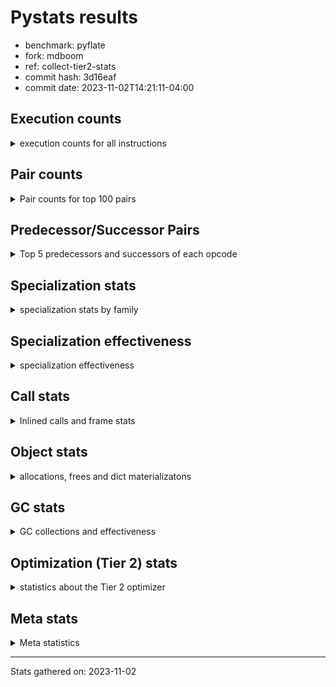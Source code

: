 
# Pystats results

- benchmark: pyflate
- fork: mdboom
- ref: collect-tier2-stats
- commit hash: 3d16eaf
- commit date: 2023-11-02T14:21:11-04:00

## Execution counts

<details>
<summary> execution counts for all instructions </summary>

|Name | Count | Self | Cumulative | Miss ratio | 
|---|---:|---:|---:|---:|
| LOAD_FAST | 1,034,204,220 | 22.9% | 22.9% |  |
| LOAD_CONST | 342,781,700 | 7.6% | 30.4% |  |
| POP_JUMP_IF_FALSE | 259,249,060 | 5.7% | 36.2% |  |
| LOAD_ATTR_INSTANCE_VALUE | 248,973,860 | 5.5% | 41.7% |  |
| BINARY_OP | 193,957,680 | 4.3% | 45.9% |  |
| COMPARE_OP_INT | 187,981,820 | 4.2% | 50.1% |  |
| SWAP | 149,764,080 | 3.3% | 53.4% |  |
| TO_BOOL_BOOL | 141,400,240 | 3.1% | 56.5% |  |
| STORE_FAST | 139,771,460 | 3.1% | 59.6% |  |
| BINARY_OP_ADD_INT | 139,671,100 | 3.1% | 62.7% |  |
| LOAD_FAST_LOAD_FAST | 138,382,220 | 3.1% | 65.8% |  |
| COPY | 137,902,400 | 3.0% | 68.8% |  |
| ENTER_EXECUTOR | 122,890,460 | 2.7% | 71.5% |  |
| BINARY_OP_SUBTRACT_INT | 112,694,320 | 2.5% | 74.0% |  |
| RETURN_VALUE | 109,745,680 | 2.4% | 76.5% |  |
| RESUME_CHECK | 88,733,180 | 2.0% | 78.4% | 0.0% |
| CALL_PY_EXACT_ARGS | 88,590,940 | 2.0% | 80.4% |  |
| LOAD_ATTR_METHOD_WITH_VALUES | 81,159,460 | 1.8% | 82.2% |  |
| BINARY_SUBSCR | 77,375,760 | 1.7% | 83.9% |  |
| POP_JUMP_IF_TRUE | 76,187,840 | 1.7% | 85.6% |  |
| POP_TOP | 65,376,660 | 1.4% | 87.0% |  |
| BINARY_SUBSCR_LIST_INT | 64,462,060 | 1.4% | 88.4% |  |
| CALL_LIST_APPEND | 61,344,700 | 1.4% | 89.8% |  |
| STORE_SUBSCR_LIST_INT | 53,789,400 | 1.2% | 91.0% |  |
| BINARY_SLICE | 47,117,840 | 1.0% | 92.0% |  |
| STORE_ATTR_INSTANCE_VALUE | 47,060,560 | 1.0% | 93.1% |  |
| LOAD_GLOBAL_BUILTIN | 35,986,380 | 0.8% | 93.8% |  |
| LOAD_ATTR_METHOD_NO_DICT | 34,361,560 | 0.8% | 94.6% |  |
| CALL_LEN | 29,804,540 | 0.7% | 95.3% |  |
| JUMP_FORWARD | 29,462,240 | 0.7% | 95.9% |  |
| STORE_FAST_STORE_FAST | 26,987,600 | 0.6% | 96.5% |  |
| FOR_ITER | 26,922,820 | 0.6% | 97.1% |  |
| JUMP_BACKWARD | 26,922,500 | 0.6% | 97.7% |  |
| UNPACK_SEQUENCE_TWO_TUPLE | 26,917,320 | 0.6% | 98.3% |  |
| RETURN_CONST | 18,304,080 | 0.4% | 98.7% |  |
| UNARY_INVERT | 12,536,640 | 0.3% | 99.0% |  |
| LOAD_GLOBAL_MODULE | 7,445,520 | 0.2% | 99.1% |  |
| STORE_SLICE | 7,424,240 | 0.2% | 99.3% |  |
| NOP | 7,199,120 | 0.2% | 99.5% |  |
| CALL_BUILTIN_O | 6,088,520 | 0.1% | 99.6% |  |
| LOAD_ATTR | 5,411,380 | 0.1% | 99.7% |  |
| TO_BOOL | 5,406,980 | 0.1% | 99.8% |  |
| CALL_METHOD_DESCRIPTOR_FAST | 5,405,000 | 0.1% | 100.0% |  |
| TO_BOOL_INT | 648,540 | 0.0% | 100.0% |  |
| GET_ITER | 311,840 | 0.0% | 100.0% |  |
| FOR_ITER_LIST | 241,260 | 0.0% | 100.0% |  |
| BUILD_LIST | 92,640 | 0.0% | 100.0% |  |
| CALL_BUILTIN_CLASS | 92,420 | 0.0% | 100.0% |  |
| FOR_ITER_RANGE | 74,400 | 0.0% | 100.0% |  |
| EXIT_INIT_CHECK | 71,120 | 0.0% | 100.0% |  |
| CALL_ALLOC_AND_ENTER_INIT | 71,120 | 0.0% | 100.0% |  |
| BUILD_TUPLE | 71,040 | 0.0% | 100.0% |  |
| INTERPRETER_EXIT | 70,640 | 0.0% | 100.0% |  |
| BINARY_OP_MULTIPLY_INT | 44,940 | 0.0% | 100.0% |  |
| CALL | 25,660 | 0.0% | 100.0% |  |
| CALL_BUILTIN_FAST | 11,960 | 0.0% | 100.0% |  |
| LIST_APPEND | 11,600 | 0.0% | 100.0% |  |
| LOAD_GLOBAL | 2,400 | 0.0% | 100.0% |  |
| COMPARE_OP | 1,860 | 0.0% | 100.0% |  |
| STORE_ATTR | 1,000 | 0.0% | 100.0% |  |
| RESUME | 540 | 0.0% | 100.0% | 18.5% |
| PUSH_NULL | 480 | 0.0% | 100.0% |  |
| CALL_KW | 480 | 0.0% | 100.0% |  |
| LOAD_DEREF | 240 | 0.0% | 100.0% |  |
| UNPACK_SEQUENCE | 240 | 0.0% | 100.0% |  |
| CALL_BUILTIN_FAST_WITH_KEYWORDS | 240 | 0.0% | 100.0% |  |
| LOAD_ATTR_MODULE | 240 | 0.0% | 100.0% |  |
| CALL_FUNCTION_EX | 160 | 0.0% | 100.0% |  |
| LOAD_FAST_AND_CLEAR | 160 | 0.0% | 100.0% |  |
| CALL_ISINSTANCE | 140 | 0.0% | 100.0% |  |
| CALL_METHOD_DESCRIPTOR_NOARGS | 120 | 0.0% | 100.0% |  |
| CALL_METHOD_DESCRIPTOR_O | 120 | 0.0% | 100.0% |  |
| STORE_SUBSCR | 80 | 0.0% | 100.0% |  |
| CALL_INTRINSIC_1 | 80 | 0.0% | 100.0% |  |
| COPY_FREE_VARS | 80 | 0.0% | 100.0% |  |
| LIST_EXTEND | 80 | 0.0% | 100.0% |  |
| LOAD_FAST_CHECK | 80 | 0.0% | 100.0% |  |
| BINARY_OP_SUBTRACT_FLOAT | 60 | 0.0% | 100.0% |  |
| COMPARE_OP_STR | 60 | 0.0% | 100.0% |  |


</details>

## Pair counts

<details>
<summary> Pair counts for top 100 pairs </summary>

|Pair | Count | Self | Cumulative | 
|---|---:|---:|---:|
| LOAD_FAST LOAD_ATTR_INSTANCE_VALUE | 186,358,620 | 4.1% | 4.1% |
| POP_JUMP_IF_FALSE LOAD_FAST | 183,596,900 | 4.1% | 8.2% |
| LOAD_ATTR_INSTANCE_VALUE LOAD_FAST | 145,256,920 | 3.2% | 11.4% |
| LOAD_FAST TO_BOOL_BOOL | 141,400,040 | 3.1% | 14.5% |
| TO_BOOL_BOOL POP_JUMP_IF_FALSE | 141,379,780 | 3.1% | 17.6% |
| LOAD_CONST BINARY_OP_ADD_INT | 124,186,240 | 2.7% | 20.4% |
| COMPARE_OP_INT POP_JUMP_IF_FALSE | 117,219,520 | 2.6% | 23.0% |
| LOAD_FAST LOAD_CONST | 117,095,860 | 2.6% | 25.6% |
| STORE_FAST LOAD_FAST | 110,831,080 | 2.4% | 28.0% |
| CALL_PY_EXACT_ARGS RESUME_CHECK | 88,590,940 | 2.0% | 30.0% |
| LOAD_FAST COMPARE_OP_INT | 81,497,520 | 1.8% | 31.8% |
| LOAD_FAST LOAD_ATTR_METHOD_WITH_VALUES | 81,123,020 | 1.8% | 33.6% |
| LOAD_CONST BINARY_OP_SUBTRACT_INT | 74,085,020 | 1.6% | 35.2% |
| LOAD_CONST LOAD_FAST | 71,835,940 | 1.6% | 36.8% |
| COMPARE_OP_INT POP_JUMP_IF_TRUE | 70,762,300 | 1.6% | 38.3% |
| LOAD_ATTR_METHOD_WITH_VALUES LOAD_FAST | 70,141,000 | 1.6% | 39.9% |
| LOAD_FAST BINARY_OP | 61,199,480 | 1.4% | 41.2% |
| POP_JUMP_IF_TRUE ENTER_EXECUTOR | 58,897,760 | 1.3% | 42.6% |
| LOAD_FAST CALL_PY_EXACT_ARGS | 57,803,440 | 1.3% | 43.8% |
| ENTER_EXECUTOR LOAD_FAST | 53,781,780 | 1.2% | 45.0% |
| RESUME_CHECK LOAD_CONST | 52,646,560 | 1.2% | 46.2% |
| BINARY_OP LOAD_CONST | 52,401,420 | 1.2% | 47.3% |
| BINARY_OP_SUBTRACT_INT RETURN_VALUE | 52,401,340 | 1.2% | 48.5% |
| ENTER_EXECUTOR BINARY_SUBSCR | 51,055,200 | 1.1% | 49.6% |
| LOAD_FAST LOAD_FAST | 48,544,240 | 1.1% | 50.7% |
| BINARY_OP LOAD_FAST | 48,141,940 | 1.1% | 51.8% |
| LOAD_FAST COPY | 46,693,120 | 1.0% | 52.8% |
| COPY LOAD_ATTR_INSTANCE_VALUE | 46,692,880 | 1.0% | 53.8% |
| SWAP STORE_ATTR_INSTANCE_VALUE | 46,692,880 | 1.0% | 54.9% |
| RETURN_VALUE STORE_FAST | 44,598,180 | 1.0% | 55.8% |
| BINARY_OP_ADD_INT SWAP | 43,109,520 | 1.0% | 56.8% |
| STORE_ATTR_INSTANCE_VALUE LOAD_FAST | 41,289,620 | 0.9% | 57.7% |
| RETURN_VALUE BINARY_OP | 39,864,720 | 0.9% | 58.6% |
| LOAD_FAST BINARY_OP_SUBTRACT_INT | 38,564,040 | 0.9% | 59.4% |
| SWAP COPY | 37,419,680 | 0.8% | 60.3% |
| COPY COMPARE_OP_INT | 37,419,440 | 0.8% | 61.1% |
| LOAD_GLOBAL_BUILTIN LOAD_FAST | 35,965,020 | 0.8% | 61.9% |
| LOAD_FAST LOAD_ATTR_METHOD_NO_DICT | 34,361,160 | 0.8% | 62.6% |
| LOAD_ATTR_METHOD_NO_DICT LOAD_FAST | 34,359,500 | 0.8% | 63.4% |
| BINARY_OP_ADD_INT BINARY_SLICE | 32,268,800 | 0.7% | 64.1% |
| LOAD_FAST_LOAD_FAST LOAD_CONST | 31,585,520 | 0.7% | 64.8% |
| POP_TOP LOAD_FAST | 30,094,120 | 0.7% | 65.5% |
| LOAD_FAST CALL_LEN | 29,804,360 | 0.7% | 66.1% |
| JUMP_FORWARD LOAD_FAST | 29,461,920 | 0.7% | 66.8% |
| BINARY_OP_ADD_INT STORE_FAST | 29,202,420 | 0.6% | 67.4% |
| LOAD_ATTR_INSTANCE_VALUE STORE_FAST | 27,334,200 | 0.6% | 68.0% |
| BINARY_OP RETURN_VALUE | 27,328,180 | 0.6% | 68.6% |
| CALL_LIST_APPEND ENTER_EXECUTOR | 27,221,820 | 0.6% | 69.3% |
| UNPACK_SEQUENCE_TWO_TUPLE STORE_FAST_STORE_FAST | 26,916,860 | 0.6% | 69.8% |
| JUMP_BACKWARD FOR_ITER | 26,915,460 | 0.6% | 70.4% |
| FOR_ITER UNPACK_SEQUENCE_TWO_TUPLE | 26,915,120 | 0.6% | 71.0% |
| LOAD_FAST_LOAD_FAST BINARY_SUBSCR_LIST_INT | 26,895,040 | 0.6% | 71.6% |
| COPY COPY | 26,894,720 | 0.6% | 72.2% |
| LOAD_FAST_LOAD_FAST COPY | 26,894,720 | 0.6% | 72.8% |
| LOAD_FAST_LOAD_FAST LOAD_FAST_LOAD_FAST | 26,894,720 | 0.6% | 73.4% |
| STORE_FAST_STORE_FAST LOAD_FAST_LOAD_FAST | 26,894,720 | 0.6% | 74.0% |
| SWAP SWAP | 26,894,720 | 0.6% | 74.6% |
| BINARY_SUBSCR_LIST_INT LOAD_CONST | 26,894,700 | 0.6% | 75.2% |
| STORE_SUBSCR_LIST_INT JUMP_BACKWARD | 26,894,700 | 0.6% | 75.8% |
| STORE_SUBSCR_LIST_INT LOAD_FAST_LOAD_FAST | 26,894,700 | 0.6% | 76.4% |
| BINARY_SUBSCR CALL_LIST_APPEND | 26,894,680 | 0.6% | 77.0% |
| COPY BINARY_SUBSCR_LIST_INT | 26,894,680 | 0.6% | 77.6% |
| SWAP STORE_SUBSCR_LIST_INT | 26,894,680 | 0.6% | 78.2% |
| BINARY_SUBSCR_LIST_INT STORE_SUBSCR_LIST_INT | 26,894,680 | 0.6% | 78.8% |
| BINARY_OP_ADD_INT BINARY_SUBSCR | 26,299,460 | 0.6% | 79.3% |
| BINARY_OP_SUBTRACT_INT BINARY_OP | 26,033,920 | 0.6% | 79.9% |
| BINARY_SUBSCR SWAP | 25,557,040 | 0.6% | 80.5% |
| LOAD_FAST LOAD_GLOBAL_BUILTIN | 24,418,120 | 0.5% | 81.0% |
| CALL_LEN COMPARE_OP_INT | 24,398,520 | 0.5% | 81.6% |
| POP_JUMP_IF_FALSE ENTER_EXECUTOR | 24,337,000 | 0.5% | 82.1% |
| BINARY_SUBSCR LOAD_FAST | 24,161,300 | 0.5% | 82.6% |
| LOAD_FAST LOAD_FAST_LOAD_FAST | 24,161,280 | 0.5% | 83.2% |
| CALL_LIST_APPEND LOAD_FAST | 24,161,240 | 0.5% | 83.7% |
| LOAD_CONST COMPARE_OP_INT | 24,054,160 | 0.5% | 84.2% |
| BINARY_SLICE CALL_LIST_APPEND | 23,477,880 | 0.5% | 84.8% |
| POP_TOP JUMP_FORWARD | 23,419,440 | 0.5% | 85.3% |
| POP_JUMP_IF_FALSE POP_TOP | 23,418,800 | 0.5% | 85.8% |
| RESUME_CHECK LOAD_FAST_LOAD_FAST | 19,807,540 | 0.4% | 86.2% |
| BINARY_OP STORE_FAST | 19,105,500 | 0.4% | 86.6% |
| RETURN_CONST POP_TOP | 18,232,880 | 0.4% | 87.0% |
| LOAD_FAST RETURN_VALUE | 18,012,560 | 0.4% | 87.4% |
| BINARY_OP SWAP | 17,941,700 | 0.4% | 87.8% |
| POP_JUMP_IF_TRUE LOAD_FAST | 17,268,020 | 0.4% | 88.2% |
| RESUME_CHECK LOAD_FAST | 16,277,660 | 0.4% | 88.6% |
| BINARY_SLICE BINARY_OP | 14,848,480 | 0.3% | 88.9% |
| POP_JUMP_IF_FALSE LOAD_CONST | 14,635,760 | 0.3% | 89.2% |
| ENTER_EXECUTOR BINARY_OP | 14,281,780 | 0.3% | 89.6% |
| LOAD_FAST_LOAD_FAST LOAD_FAST | 12,833,440 | 0.3% | 89.8% |
| RETURN_VALUE LOAD_FAST | 12,607,200 | 0.3% | 90.1% |
| LOAD_FAST_LOAD_FAST LOAD_ATTR_INSTANCE_VALUE | 12,557,060 | 0.3% | 90.4% |
| LOAD_ATTR_INSTANCE_VALUE COMPARE_OP_INT | 12,553,100 | 0.3% | 90.7% |
| UNARY_INVERT BINARY_OP | 12,536,640 | 0.3% | 90.9% |
| BINARY_OP UNARY_INVERT | 12,536,640 | 0.3% | 91.2% |
| BINARY_OP_SUBTRACT_INT SWAP | 12,536,620 | 0.3% | 91.5% |
| LOAD_ATTR_INSTANCE_VALUE BINARY_OP | 12,536,620 | 0.3% | 91.8% |
| STORE_FAST LOAD_CONST | 12,179,540 | 0.3% | 92.0% |
| LOAD_ATTR_INSTANCE_VALUE CALL_PY_EXACT_ARGS | 12,099,660 | 0.3% | 92.3% |
| LOAD_FAST SWAP | 11,862,640 | 0.3% | 92.6% |
| RETURN_VALUE POP_TOP | 11,861,920 | 0.3% | 92.8% |
| POP_TOP RETURN_VALUE | 11,861,680 | 0.3% | 93.1% |


</details>

## Predecessor/Successor Pairs

<details>
<summary> Top 5 predecessors and successors of each opcode </summary>

### BINARY_SLICE

<details>
<summary> Successors and predecessors for BINARY_SLICE </summary>

|Predecessors | Count | Percentage | 
|---|---:|---:|
| BINARY_OP_ADD_INT | 32,268,800 | 68.5% |
| LOAD_CONST | 7,424,720 | 15.8% |
| LOAD_FAST | 7,424,240 | 15.8% |
| BINARY_OP | 80 | 0.0% |

|Successors | Count | Percentage | 
|---|---:|---:|
| CALL_LIST_APPEND | 23,477,880 | 49.8% |
| BINARY_OP | 14,848,480 | 31.5% |
| LOAD_FAST | 7,424,240 | 15.8% |
| CALL_BUILTIN_O | 683,320 | 1.5% |
| LOAD_GLOBAL_BUILTIN | 683,320 | 1.5% |


</details>

### STORE_SLICE

<details>
<summary> Successors and predecessors for STORE_SLICE </summary>

|Predecessors | Count | Percentage | 
|---|---:|---:|
| LOAD_CONST | 7,424,240 | 100.0% |

|Successors | Count | Percentage | 
|---|---:|---:|
| RETURN_CONST | 7,424,240 | 100.0% |


</details>

### CACHE

<details>
<summary> Successors and predecessors for CACHE </summary>

|Successors | Count | Percentage | 
|---|---:|---:|
| RESUME_CHECK | 70,560 | 99.9% |
| RESUME | 80 | 0.1% |


</details>

### BINARY_SUBSCR

<details>
<summary> Successors and predecessors for BINARY_SUBSCR </summary>

|Predecessors | Count | Percentage | 
|---|---:|---:|
| ENTER_EXECUTOR | 51,055,200 | 66.0% |
| BINARY_OP_ADD_INT | 26,299,460 | 34.0% |
| BINARY_SUBSCR | 19,900 | 0.0% |
| LOAD_FAST_LOAD_FAST | 480 | 0.0% |
| LOAD_FAST | 440 | 0.0% |

|Successors | Count | Percentage | 
|---|---:|---:|
| CALL_LIST_APPEND | 26,894,680 | 34.8% |
| SWAP | 25,557,040 | 33.0% |
| LOAD_FAST | 24,161,300 | 31.2% |
| COMPARE_OP_INT | 742,440 | 1.0% |
| BINARY_SUBSCR | 19,900 | 0.0% |


</details>

### EXIT_INIT_CHECK

<details>
<summary> Successors and predecessors for EXIT_INIT_CHECK </summary>

|Predecessors | Count | Percentage | 
|---|---:|---:|
| RETURN_CONST | 71,120 | 100.0% |

|Successors | Count | Percentage | 
|---|---:|---:|
| RETURN_VALUE | 71,120 | 100.0% |


</details>

### GET_ITER

<details>
<summary> Successors and predecessors for GET_ITER </summary>

|Predecessors | Count | Percentage | 
|---|---:|---:|
| LOAD_ATTR_INSTANCE_VALUE | 238,820 | 76.6% |
| CALL_BUILTIN_CLASS | 72,140 | 23.1% |
| BINARY_SLICE | 480 | 0.2% |
| CALL | 180 | 0.1% |
| LOAD_FAST | 160 | 0.1% |

|Successors | Count | Percentage | 
|---|---:|---:|
| FOR_ITER_LIST | 239,340 | 76.8% |
| FOR_ITER_RANGE | 72,080 | 23.1% |
| FOR_ITER | 340 | 0.1% |
| LOAD_FAST_AND_CLEAR | 80 | 0.0% |


</details>

### INTERPRETER_EXIT

<details>
<summary> Successors and predecessors for INTERPRETER_EXIT </summary>

|Predecessors | Count | Percentage | 
|---|---:|---:|
| RETURN_VALUE | 70,560 | 99.9% |
| RETURN_CONST | 80 | 0.1% |


</details>

### NOP

<details>
<summary> Successors and predecessors for NOP </summary>

|Predecessors | Count | Percentage | 
|---|---:|---:|
| CALL_LIST_APPEND | 7,186,940 | 99.8% |
| POP_JUMP_IF_FALSE | 11,600 | 0.2% |
| JUMP_BACKWARD | 320 | 0.0% |
| STORE_FAST | 160 | 0.0% |
| POP_TOP | 100 | 0.0% |

|Successors | Count | Percentage | 
|---|---:|---:|
| ENTER_EXECUTOR | 7,186,620 | 99.8% |
| LOAD_FAST | 12,080 | 0.2% |
| JUMP_BACKWARD | 340 | 0.0% |
| LOAD_DEREF | 80 | 0.0% |


</details>

### POP_TOP

<details>
<summary> Successors and predecessors for POP_TOP </summary>

|Predecessors | Count | Percentage | 
|---|---:|---:|
| POP_JUMP_IF_FALSE | 23,418,800 | 35.8% |
| RETURN_CONST | 18,232,880 | 27.9% |
| RETURN_VALUE | 11,861,920 | 18.1% |
| SWAP | 11,861,680 | 18.1% |
| CALL_KW | 480 | 0.0% |

|Successors | Count | Percentage | 
|---|---:|---:|
| LOAD_FAST | 30,094,120 | 46.0% |
| JUMP_FORWARD | 23,419,440 | 35.8% |
| RETURN_VALUE | 11,861,680 | 18.1% |
| RETURN_CONST | 560 | 0.0% |
| LOAD_FAST_LOAD_FAST | 480 | 0.0% |


</details>

### PUSH_NULL

<details>
<summary> Successors and predecessors for PUSH_NULL </summary>

|Predecessors | Count | Percentage | 
|---|---:|---:|
| LOAD_ATTR_MODULE | 240 | 50.0% |
| LOAD_DEREF | 160 | 33.3% |
| LOAD_ATTR | 80 | 16.7% |

|Successors | Count | Percentage | 
|---|---:|---:|
| CALL | 240 | 50.0% |
| LOAD_FAST | 160 | 33.3% |
| LOAD_FAST_CHECK | 80 | 16.7% |


</details>

### RETURN_VALUE

<details>
<summary> Successors and predecessors for RETURN_VALUE </summary>

|Predecessors | Count | Percentage | 
|---|---:|---:|
| BINARY_OP_SUBTRACT_INT | 52,401,340 | 47.7% |
| BINARY_OP | 27,328,180 | 24.9% |
| LOAD_FAST | 18,012,560 | 16.4% |
| POP_TOP | 11,861,680 | 10.8% |
| EXIT_INIT_CHECK | 71,120 | 0.1% |

|Successors | Count | Percentage | 
|---|---:|---:|
| STORE_FAST | 44,598,180 | 40.6% |
| BINARY_OP | 39,864,720 | 36.3% |
| LOAD_FAST | 12,607,200 | 11.5% |
| POP_TOP | 11,861,920 | 10.8% |
| TO_BOOL_INT | 627,120 | 0.6% |


</details>

### STORE_SUBSCR

<details>
<summary> Successors and predecessors for STORE_SUBSCR </summary>

|Predecessors | Count | Percentage | 
|---|---:|---:|
| SWAP | 40 | 50.0% |
| BINARY_SUBSCR | 20 | 25.0% |
| BINARY_SUBSCR_LIST_INT | 20 | 25.0% |

|Successors | Count | Percentage | 
|---|---:|---:|
| STORE_SUBSCR_LIST_INT | 40 | 50.0% |
| JUMP_BACKWARD | 20 | 25.0% |
| LOAD_FAST_LOAD_FAST | 20 | 25.0% |


</details>

### TO_BOOL

<details>
<summary> Successors and predecessors for TO_BOOL </summary>

|Predecessors | Count | Percentage | 
|---|---:|---:|
| LOAD_FAST | 5,405,160 | 100.0% |
| TO_BOOL | 1,500 | 0.0% |
| RETURN_VALUE | 160 | 0.0% |
| BINARY_OP | 80 | 0.0% |
| CALL | 40 | 0.0% |

|Successors | Count | Percentage | 
|---|---:|---:|
| POP_JUMP_IF_TRUE | 5,404,980 | 100.0% |
| TO_BOOL | 1,500 | 0.0% |
| POP_JUMP_IF_FALSE | 240 | 0.0% |
| TO_BOOL_INT | 180 | 0.0% |
| TO_BOOL_BOOL | 80 | 0.0% |


</details>

### UNARY_INVERT

<details>
<summary> Successors and predecessors for UNARY_INVERT </summary>

|Predecessors | Count | Percentage | 
|---|---:|---:|
| BINARY_OP | 12,536,640 | 100.0% |

|Successors | Count | Percentage | 
|---|---:|---:|
| BINARY_OP | 12,536,640 | 100.0% |


</details>

### BINARY_OP

<details>
<summary> Successors and predecessors for BINARY_OP </summary>

|Predecessors | Count | Percentage | 
|---|---:|---:|
| LOAD_FAST | 61,199,480 | 31.6% |
| RETURN_VALUE | 39,864,720 | 20.6% |
| BINARY_OP_SUBTRACT_INT | 26,033,920 | 13.4% |
| BINARY_SLICE | 14,848,480 | 7.7% |
| ENTER_EXECUTOR | 14,281,780 | 7.4% |

|Successors | Count | Percentage | 
|---|---:|---:|
| LOAD_CONST | 52,401,420 | 27.0% |
| LOAD_FAST | 48,141,940 | 24.8% |
| RETURN_VALUE | 27,328,180 | 14.1% |
| STORE_FAST | 19,105,500 | 9.9% |
| SWAP | 17,941,700 | 9.3% |


</details>

### BUILD_LIST

<details>
<summary> Successors and predecessors for BUILD_LIST </summary>

|Predecessors | Count | Percentage | 
|---|---:|---:|
| LOAD_FAST_LOAD_FAST | 71,040 | 76.7% |
| CALL_BUILTIN_CLASS | 19,180 | 20.7% |
| STORE_FAST | 720 | 0.8% |
| RESUME_CHECK | 580 | 0.6% |
| BUILD_TUPLE | 480 | 0.5% |

|Successors | Count | Percentage | 
|---|---:|---:|
| BINARY_OP | 90,720 | 97.9% |
| STORE_FAST | 1,600 | 1.7% |
| LOAD_CONST | 80 | 0.1% |
| LOAD_DEREF | 80 | 0.1% |
| SWAP | 80 | 0.1% |


</details>

### BUILD_TUPLE

<details>
<summary> Successors and predecessors for BUILD_TUPLE </summary>

|Predecessors | Count | Percentage | 
|---|---:|---:|
| LOAD_ATTR_INSTANCE_VALUE | 70,540 | 99.3% |
| LOAD_CONST | 480 | 0.7% |
| LOAD_ATTR | 20 | 0.0% |

|Successors | Count | Percentage | 
|---|---:|---:|
| RETURN_VALUE | 70,560 | 99.3% |
| BUILD_LIST | 480 | 0.7% |


</details>

### CALL

<details>
<summary> Successors and predecessors for CALL </summary>

|Predecessors | Count | Percentage | 
|---|---:|---:|
| ENTER_EXECUTOR | 20,080 | 78.3% |
| LOAD_FAST | 2,160 | 8.4% |
| LOAD_CONST | 1,080 | 4.2% |
| CALL | 520 | 2.0% |
| CALL_BUILTIN_FAST | 380 | 1.5% |

|Successors | Count | Percentage | 
|---|---:|---:|
| CALL_LIST_APPEND | 20,620 | 80.4% |
| CALL_PY_EXACT_ARGS | 860 | 3.4% |
| CALL_BUILTIN_CLASS | 740 | 2.9% |
| CALL | 520 | 2.0% |
| RESUME_CHECK | 440 | 1.7% |


</details>

### CALL_FUNCTION_EX

<details>
<summary> Successors and predecessors for CALL_FUNCTION_EX </summary>

|Predecessors | Count | Percentage | 
|---|---:|---:|
| CALL_INTRINSIC_1 | 80 | 50.0% |
| LOAD_FAST | 80 | 50.0% |

|Successors | Count | Percentage | 
|---|---:|---:|
| COPY_FREE_VARS | 80 | 50.0% |
| RESUME_CHECK | 60 | 37.5% |
| RESUME | 20 | 12.5% |


</details>

### CALL_INTRINSIC_1

<details>
<summary> Successors and predecessors for CALL_INTRINSIC_1 </summary>

|Predecessors | Count | Percentage | 
|---|---:|---:|
| LIST_EXTEND | 80 | 100.0% |

|Successors | Count | Percentage | 
|---|---:|---:|
| CALL_FUNCTION_EX | 80 | 100.0% |


</details>

### CALL_KW

<details>
<summary> Successors and predecessors for CALL_KW </summary>

|Predecessors | Count | Percentage | 
|---|---:|---:|
| LOAD_CONST | 480 | 100.0% |

|Successors | Count | Percentage | 
|---|---:|---:|
| POP_TOP | 480 | 100.0% |


</details>

### COMPARE_OP

<details>
<summary> Successors and predecessors for COMPARE_OP </summary>

|Predecessors | Count | Percentage | 
|---|---:|---:|
| LOAD_CONST | 840 | 45.2% |
| COPY | 240 | 12.9% |
| LOAD_FAST | 160 | 8.6% |
| CALL | 100 | 5.4% |
| LOAD_ATTR | 100 | 5.4% |

|Successors | Count | Percentage | 
|---|---:|---:|
| POP_JUMP_IF_FALSE | 920 | 49.5% |
| COMPARE_OP_INT | 760 | 40.9% |
| POP_JUMP_IF_TRUE | 100 | 5.4% |
| COMPARE_OP | 60 | 3.2% |
| COMPARE_OP_STR | 20 | 1.1% |


</details>

### COPY

<details>
<summary> Successors and predecessors for COPY </summary>

|Predecessors | Count | Percentage | 
|---|---:|---:|
| LOAD_FAST | 46,693,120 | 33.9% |
| SWAP | 37,419,680 | 27.1% |
| COPY | 26,894,720 | 19.5% |
| LOAD_FAST_LOAD_FAST | 26,894,720 | 19.5% |
| RETURN_VALUE | 80 | 0.0% |

|Successors | Count | Percentage | 
|---|---:|---:|
| LOAD_ATTR_INSTANCE_VALUE | 46,692,880 | 33.9% |
| COMPARE_OP_INT | 37,419,440 | 27.1% |
| COPY | 26,894,720 | 19.5% |
| BINARY_SUBSCR_LIST_INT | 26,894,680 | 19.5% |
| COMPARE_OP | 240 | 0.0% |


</details>

### COPY_FREE_VARS

<details>
<summary> Successors and predecessors for COPY_FREE_VARS </summary>

|Predecessors | Count | Percentage | 
|---|---:|---:|
| CALL_FUNCTION_EX | 80 | 100.0% |

|Successors | Count | Percentage | 
|---|---:|---:|
| RESUME_CHECK | 60 | 75.0% |
| RESUME | 20 | 25.0% |


</details>

### ENTER_EXECUTOR

<details>
<summary> Successors and predecessors for ENTER_EXECUTOR </summary>

|Predecessors | Count | Percentage | 
|---|---:|---:|
| POP_JUMP_IF_TRUE | 58,897,760 | 47.9% |
| CALL_LIST_APPEND | 27,221,820 | 22.2% |
| POP_JUMP_IF_FALSE | 24,337,000 | 19.8% |
| NOP | 7,186,620 | 5.8% |
| STORE_FAST | 5,170,800 | 4.2% |

|Successors | Count | Percentage | 
|---|---:|---:|
| LOAD_FAST | 53,781,780 | 43.8% |
| BINARY_SUBSCR | 51,055,200 | 41.5% |
| BINARY_OP | 14,281,780 | 11.6% |
| LOAD_ATTR_INSTANCE_VALUE | 3,364,480 | 2.7% |
| LOAD_CONST | 237,280 | 0.2% |


</details>

### FOR_ITER

<details>
<summary> Successors and predecessors for FOR_ITER </summary>

|Predecessors | Count | Percentage | 
|---|---:|---:|
| JUMP_BACKWARD | 26,915,460 | 100.0% |
| FOR_ITER | 6,940 | 0.0% |
| GET_ITER | 340 | 0.0% |
| SWAP | 80 | 0.0% |

|Successors | Count | Percentage | 
|---|---:|---:|
| UNPACK_SEQUENCE_TWO_TUPLE | 26,915,120 | 100.0% |
| FOR_ITER | 6,940 | 0.0% |
| STORE_FAST | 320 | 0.0% |
| FOR_ITER_RANGE | 160 | 0.0% |
| UNPACK_SEQUENCE | 100 | 0.0% |


</details>

### JUMP_BACKWARD

<details>
<summary> Successors and predecessors for JUMP_BACKWARD </summary>

|Predecessors | Count | Percentage | 
|---|---:|---:|
| STORE_SUBSCR_LIST_INT | 26,894,700 | 99.9% |
| LIST_APPEND | 11,600 | 0.0% |
| POP_JUMP_IF_TRUE | 9,900 | 0.0% |
| POP_JUMP_IF_FALSE | 2,040 | 0.0% |
| CALL_LIST_APPEND | 1,600 | 0.0% |

|Successors | Count | Percentage | 
|---|---:|---:|
| FOR_ITER | 26,915,460 | 100.0% |
| FOR_ITER_RANGE | 2,160 | 0.0% |
| FOR_ITER_LIST | 1,820 | 0.0% |
| LOAD_FAST | 1,360 | 0.0% |
| LOAD_FAST_LOAD_FAST | 960 | 0.0% |


</details>

### JUMP_FORWARD

<details>
<summary> Successors and predecessors for JUMP_FORWARD </summary>

|Predecessors | Count | Percentage | 
|---|---:|---:|
| POP_TOP | 23,419,440 | 79.5% |
| POP_JUMP_IF_FALSE | 5,359,360 | 18.2% |
| STORE_FAST | 683,440 | 2.3% |

|Successors | Count | Percentage | 
|---|---:|---:|
| LOAD_FAST | 29,461,920 | 100.0% |
| BUILD_LIST | 80 | 0.0% |
| JUMP_BACKWARD | 80 | 0.0% |
| LOAD_CONST | 80 | 0.0% |
| LOAD_GLOBAL | 40 | 0.0% |


</details>

### LIST_APPEND

<details>
<summary> Successors and predecessors for LIST_APPEND </summary>

|Predecessors | Count | Percentage | 
|---|---:|---:|
| CALL_BUILTIN_FAST | 11,580 | 99.8% |
| CALL | 20 | 0.2% |

|Successors | Count | Percentage | 
|---|---:|---:|
| JUMP_BACKWARD | 11,600 | 100.0% |


</details>

### LIST_EXTEND

<details>
<summary> Successors and predecessors for LIST_EXTEND </summary>

|Predecessors | Count | Percentage | 
|---|---:|---:|
| LOAD_DEREF | 80 | 100.0% |

|Successors | Count | Percentage | 
|---|---:|---:|
| CALL_INTRINSIC_1 | 80 | 100.0% |


</details>

### LOAD_ATTR

<details>
<summary> Successors and predecessors for LOAD_ATTR </summary>

|Predecessors | Count | Percentage | 
|---|---:|---:|
| LOAD_ATTR_INSTANCE_VALUE | 5,402,380 | 99.8% |
| LOAD_FAST | 3,080 | 0.1% |
| ENTER_EXECUTOR | 2,560 | 0.0% |
| LOAD_ATTR | 1,680 | 0.0% |
| LOAD_GLOBAL_MODULE | 1,000 | 0.0% |

|Successors | Count | Percentage | 
|---|---:|---:|
| LOAD_FAST | 5,405,720 | 99.9% |
| LOAD_ATTR | 1,680 | 0.0% |
| LOAD_CONST | 980 | 0.0% |
| LOAD_ATTR_INSTANCE_VALUE | 820 | 0.0% |
| LOAD_ATTR_METHOD_WITH_VALUES | 640 | 0.0% |


</details>

### LOAD_CONST

<details>
<summary> Successors and predecessors for LOAD_CONST </summary>

|Predecessors | Count | Percentage | 
|---|---:|---:|
| LOAD_FAST | 117,095,860 | 34.2% |
| RESUME_CHECK | 52,646,560 | 15.4% |
| BINARY_OP | 52,401,420 | 15.3% |
| LOAD_FAST_LOAD_FAST | 31,585,520 | 9.2% |
| BINARY_SUBSCR_LIST_INT | 26,894,700 | 7.8% |

|Successors | Count | Percentage | 
|---|---:|---:|
| BINARY_OP_ADD_INT | 124,186,240 | 36.2% |
| BINARY_OP_SUBTRACT_INT | 74,085,020 | 21.6% |
| LOAD_FAST | 71,835,940 | 21.0% |
| COMPARE_OP_INT | 24,054,160 | 7.0% |
| BINARY_OP | 10,954,320 | 3.2% |


</details>

### LOAD_DEREF

<details>
<summary> Successors and predecessors for LOAD_DEREF </summary>

|Predecessors | Count | Percentage | 
|---|---:|---:|
| NOP | 80 | 33.3% |
| BUILD_LIST | 80 | 33.3% |
| RESUME_CHECK | 60 | 25.0% |
| RESUME | 20 | 8.3% |

|Successors | Count | Percentage | 
|---|---:|---:|
| PUSH_NULL | 160 | 66.7% |
| LIST_EXTEND | 80 | 33.3% |


</details>

### LOAD_FAST

<details>
<summary> Successors and predecessors for LOAD_FAST </summary>

|Predecessors | Count | Percentage | 
|---|---:|---:|
| POP_JUMP_IF_FALSE | 183,596,900 | 17.8% |
| LOAD_ATTR_INSTANCE_VALUE | 145,256,920 | 14.0% |
| STORE_FAST | 110,831,080 | 10.7% |
| LOAD_CONST | 71,835,940 | 6.9% |
| LOAD_ATTR_METHOD_WITH_VALUES | 70,141,000 | 6.8% |

|Successors | Count | Percentage | 
|---|---:|---:|
| LOAD_ATTR_INSTANCE_VALUE | 186,358,620 | 18.0% |
| TO_BOOL_BOOL | 141,400,040 | 13.7% |
| LOAD_CONST | 117,095,860 | 11.3% |
| COMPARE_OP_INT | 81,497,520 | 7.9% |
| LOAD_ATTR_METHOD_WITH_VALUES | 81,123,020 | 7.8% |


</details>

### LOAD_FAST_AND_CLEAR

<details>
<summary> Successors and predecessors for LOAD_FAST_AND_CLEAR </summary>

|Predecessors | Count | Percentage | 
|---|---:|---:|
| GET_ITER | 80 | 50.0% |
| LOAD_FAST_AND_CLEAR | 80 | 50.0% |

|Successors | Count | Percentage | 
|---|---:|---:|
| LOAD_FAST_AND_CLEAR | 80 | 50.0% |
| SWAP | 80 | 50.0% |


</details>

### LOAD_FAST_CHECK

<details>
<summary> Successors and predecessors for LOAD_FAST_CHECK </summary>

|Predecessors | Count | Percentage | 
|---|---:|---:|
| PUSH_NULL | 80 | 100.0% |

|Successors | Count | Percentage | 
|---|---:|---:|
| CALL | 40 | 50.0% |
| CALL_BUILTIN_FAST_WITH_KEYWORDS | 40 | 50.0% |


</details>

### LOAD_FAST_LOAD_FAST

<details>
<summary> Successors and predecessors for LOAD_FAST_LOAD_FAST </summary>

|Predecessors | Count | Percentage | 
|---|---:|---:|
| LOAD_FAST_LOAD_FAST | 26,894,720 | 19.4% |
| STORE_FAST_STORE_FAST | 26,894,720 | 19.4% |
| STORE_SUBSCR_LIST_INT | 26,894,700 | 19.4% |
| LOAD_FAST | 24,161,280 | 17.5% |
| RESUME_CHECK | 19,807,540 | 14.3% |

|Successors | Count | Percentage | 
|---|---:|---:|
| LOAD_CONST | 31,585,520 | 22.8% |
| BINARY_SUBSCR_LIST_INT | 26,895,040 | 19.4% |
| COPY | 26,894,720 | 19.4% |
| LOAD_FAST_LOAD_FAST | 26,894,720 | 19.4% |
| LOAD_FAST | 12,833,440 | 9.3% |


</details>

### LOAD_GLOBAL

<details>
<summary> Successors and predecessors for LOAD_GLOBAL </summary>

|Predecessors | Count | Percentage | 
|---|---:|---:|
| STORE_FAST | 800 | 33.3% |
| LOAD_FAST | 320 | 13.3% |
| POP_JUMP_IF_FALSE | 240 | 10.0% |
| LOAD_ATTR | 100 | 4.2% |
| LOAD_GLOBAL | 100 | 4.2% |

|Successors | Count | Percentage | 
|---|---:|---:|
| LOAD_GLOBAL_BUILTIN | 740 | 30.8% |
| LOAD_FAST | 680 | 28.3% |
| LOAD_GLOBAL_MODULE | 460 | 19.2% |
| LOAD_FAST_LOAD_FAST | 160 | 6.7% |
| LOAD_ATTR | 120 | 5.0% |


</details>

### POP_JUMP_IF_FALSE

<details>
<summary> Successors and predecessors for POP_JUMP_IF_FALSE </summary>

|Predecessors | Count | Percentage | 
|---|---:|---:|
| TO_BOOL_BOOL | 141,379,780 | 54.5% |
| COMPARE_OP_INT | 117,219,520 | 45.2% |
| TO_BOOL_INT | 648,540 | 0.3% |
| COMPARE_OP | 920 | 0.0% |
| TO_BOOL | 240 | 0.0% |

|Successors | Count | Percentage | 
|---|---:|---:|
| LOAD_FAST | 183,596,900 | 70.8% |
| ENTER_EXECUTOR | 24,337,000 | 9.4% |
| POP_TOP | 23,418,800 | 9.0% |
| LOAD_CONST | 14,635,760 | 5.6% |
| RETURN_CONST | 5,402,160 | 2.1% |


</details>

### POP_JUMP_IF_TRUE

<details>
<summary> Successors and predecessors for POP_JUMP_IF_TRUE </summary>

|Predecessors | Count | Percentage | 
|---|---:|---:|
| COMPARE_OP_INT | 70,762,300 | 92.9% |
| TO_BOOL | 5,404,980 | 7.1% |
| TO_BOOL_BOOL | 20,460 | 0.0% |
| COMPARE_OP | 100 | 0.0% |

|Successors | Count | Percentage | 
|---|---:|---:|
| ENTER_EXECUTOR | 58,897,760 | 77.3% |
| LOAD_FAST | 17,268,020 | 22.7% |
| LOAD_GLOBAL_MODULE | 11,600 | 0.0% |
| JUMP_BACKWARD | 9,900 | 0.0% |
| POP_TOP | 480 | 0.0% |


</details>

### RETURN_CONST

<details>
<summary> Successors and predecessors for RETURN_CONST </summary>

|Predecessors | Count | Percentage | 
|---|---:|---:|
| STORE_SLICE | 7,424,240 | 40.6% |
| STORE_ATTR_INSTANCE_VALUE | 5,476,060 | 29.9% |
| POP_JUMP_IF_FALSE | 5,402,160 | 29.5% |
| ENTER_EXECUTOR | 960 | 0.0% |
| POP_TOP | 560 | 0.0% |

|Successors | Count | Percentage | 
|---|---:|---:|
| POP_TOP | 18,232,880 | 99.6% |
| EXIT_INIT_CHECK | 71,120 | 0.4% |
| INTERPRETER_EXIT | 80 | 0.0% |


</details>

### STORE_ATTR

<details>
<summary> Successors and predecessors for STORE_ATTR </summary>

|Predecessors | Count | Percentage | 
|---|---:|---:|
| LOAD_FAST | 560 | 56.0% |
| SWAP | 240 | 24.0% |
| LOAD_FAST_LOAD_FAST | 200 | 20.0% |

|Successors | Count | Percentage | 
|---|---:|---:|
| STORE_ATTR_INSTANCE_VALUE | 500 | 50.0% |
| LOAD_FAST | 220 | 22.0% |
| LOAD_CONST | 100 | 10.0% |
| RETURN_CONST | 100 | 10.0% |
| JUMP_BACKWARD | 40 | 4.0% |


</details>

### STORE_FAST

<details>
<summary> Successors and predecessors for STORE_FAST </summary>

|Predecessors | Count | Percentage | 
|---|---:|---:|
| RETURN_VALUE | 44,598,180 | 31.9% |
| BINARY_OP_ADD_INT | 29,202,420 | 20.9% |
| LOAD_ATTR_INSTANCE_VALUE | 27,334,200 | 19.6% |
| BINARY_OP | 19,105,500 | 13.7% |
| BINARY_SUBSCR_LIST_INT | 7,424,580 | 5.3% |

|Successors | Count | Percentage | 
|---|---:|---:|
| LOAD_FAST | 110,831,080 | 79.3% |
| LOAD_CONST | 12,179,540 | 8.7% |
| LOAD_GLOBAL_MODULE | 7,187,800 | 5.1% |
| ENTER_EXECUTOR | 5,170,800 | 3.7% |
| LOAD_FAST_LOAD_FAST | 3,643,600 | 2.6% |


</details>

### STORE_FAST_STORE_FAST

<details>
<summary> Successors and predecessors for STORE_FAST_STORE_FAST </summary>

|Predecessors | Count | Percentage | 
|---|---:|---:|
| UNPACK_SEQUENCE_TWO_TUPLE | 26,916,860 | 99.7% |
| LOAD_FAST_LOAD_FAST | 70,560 | 0.3% |
| UNPACK_SEQUENCE | 100 | 0.0% |
| COPY | 80 | 0.0% |

|Successors | Count | Percentage | 
|---|---:|---:|
| LOAD_FAST_LOAD_FAST | 26,894,720 | 99.7% |
| LOAD_FAST | 92,800 | 0.3% |
| BUILD_LIST | 80 | 0.0% |


</details>

### SWAP

<details>
<summary> Successors and predecessors for SWAP </summary>

|Predecessors | Count | Percentage | 
|---|---:|---:|
| BINARY_OP_ADD_INT | 43,109,520 | 28.8% |
| SWAP | 26,894,720 | 18.0% |
| BINARY_SUBSCR | 25,557,040 | 17.1% |
| BINARY_OP | 17,941,700 | 12.0% |
| BINARY_OP_SUBTRACT_INT | 12,536,620 | 8.4% |

|Successors | Count | Percentage | 
|---|---:|---:|
| STORE_ATTR_INSTANCE_VALUE | 46,692,880 | 31.2% |
| COPY | 37,419,680 | 25.0% |
| SWAP | 26,894,720 | 18.0% |
| STORE_SUBSCR_LIST_INT | 26,894,680 | 18.0% |
| POP_TOP | 11,861,680 | 7.9% |


</details>

### UNPACK_SEQUENCE

<details>
<summary> Successors and predecessors for UNPACK_SEQUENCE </summary>

|Predecessors | Count | Percentage | 
|---|---:|---:|
| FOR_ITER | 100 | 41.7% |
| LOAD_CONST | 80 | 33.3% |
| BINARY_SUBSCR | 20 | 8.3% |
| BINARY_SUBSCR_LIST_INT | 20 | 8.3% |
| FOR_ITER_LIST | 20 | 8.3% |

|Successors | Count | Percentage | 
|---|---:|---:|
| UNPACK_SEQUENCE_TWO_TUPLE | 120 | 50.0% |
| STORE_FAST_STORE_FAST | 100 | 41.7% |
| LOAD_FAST | 20 | 8.3% |


</details>

### RESUME

<details>
<summary> Successors and predecessors for RESUME </summary>

|Predecessors | Count | Percentage | 
|---|---:|---:|
| CALL | 420 | 77.8% |
| CACHE | 80 | 14.8% |
| CALL_FUNCTION_EX | 20 | 3.7% |
| COPY_FREE_VARS | 20 | 3.7% |

|Successors | Count | Percentage | 
|---|---:|---:|
| LOAD_FAST | 180 | 33.3% |
| LOAD_CONST | 100 | 18.5% |
| LOAD_GLOBAL | 100 | 18.5% |
| LOAD_FAST_LOAD_FAST | 80 | 14.8% |
| BUILD_LIST | 60 | 11.1% |


</details>

### BINARY_OP_ADD_INT

<details>
<summary> Successors and predecessors for BINARY_OP_ADD_INT </summary>

|Predecessors | Count | Percentage | 
|---|---:|---:|
| LOAD_CONST | 124,186,240 | 88.9% |
| CALL_BUILTIN_O | 5,404,920 | 3.9% |
| CALL_LEN | 5,404,920 | 3.9% |
| BINARY_OP | 4,675,020 | 3.3% |

|Successors | Count | Percentage | 
|---|---:|---:|
| SWAP | 43,109,520 | 30.9% |
| BINARY_SLICE | 32,268,800 | 23.1% |
| STORE_FAST | 29,202,420 | 20.9% |
| BINARY_SUBSCR | 26,299,460 | 18.8% |
| LOAD_CONST | 7,424,220 | 5.3% |


</details>

### BINARY_OP_MULTIPLY_INT

<details>
<summary> Successors and predecessors for BINARY_OP_MULTIPLY_INT </summary>

|Predecessors | Count | Percentage | 
|---|---:|---:|
| LOAD_CONST | 44,920 | 100.0% |
| BINARY_OP | 20 | 0.0% |

|Successors | Count | Percentage | 
|---|---:|---:|
| LOAD_CONST | 44,940 | 100.0% |


</details>

### BINARY_OP_SUBTRACT_FLOAT

<details>
<summary> Successors and predecessors for BINARY_OP_SUBTRACT_FLOAT </summary>

|Predecessors | Count | Percentage | 
|---|---:|---:|
| LOAD_FAST | 40 | 66.7% |
| BINARY_OP | 20 | 33.3% |

|Successors | Count | Percentage | 
|---|---:|---:|
| STORE_FAST | 60 | 100.0% |


</details>

### BINARY_OP_SUBTRACT_INT

<details>
<summary> Successors and predecessors for BINARY_OP_SUBTRACT_INT </summary>

|Predecessors | Count | Percentage | 
|---|---:|---:|
| LOAD_CONST | 74,085,020 | 65.7% |
| LOAD_FAST | 38,564,040 | 34.2% |
| BINARY_OP_SUBTRACT_INT | 44,920 | 0.0% |
| BINARY_OP | 300 | 0.0% |
| CALL_BUILTIN_O | 40 | 0.0% |

|Successors | Count | Percentage | 
|---|---:|---:|
| RETURN_VALUE | 52,401,340 | 46.5% |
| BINARY_OP | 26,033,920 | 23.1% |
| SWAP | 12,536,620 | 11.1% |
| COMPARE_OP_INT | 7,187,360 | 6.4% |
| BINARY_SUBSCR_LIST_INT | 7,186,920 | 6.4% |


</details>

### BINARY_SUBSCR_LIST_INT

<details>
<summary> Successors and predecessors for BINARY_SUBSCR_LIST_INT </summary>

|Predecessors | Count | Percentage | 
|---|---:|---:|
| LOAD_FAST_LOAD_FAST | 26,895,040 | 41.7% |
| COPY | 26,894,680 | 41.7% |
| BINARY_OP_SUBTRACT_INT | 7,186,920 | 11.1% |
| LOAD_CONST | 3,010,760 | 4.7% |
| LOAD_FAST | 237,240 | 0.4% |

|Successors | Count | Percentage | 
|---|---:|---:|
| LOAD_CONST | 26,894,700 | 41.7% |
| STORE_SUBSCR_LIST_INT | 26,894,680 | 41.7% |
| STORE_FAST | 7,424,580 | 11.5% |
| LOAD_FAST | 2,773,100 | 4.3% |
| BINARY_SUBSCR_LIST_INT | 237,240 | 0.4% |


</details>

### CALL_ALLOC_AND_ENTER_INIT

<details>
<summary> Successors and predecessors for CALL_ALLOC_AND_ENTER_INIT </summary>

|Predecessors | Count | Percentage | 
|---|---:|---:|
| ENTER_EXECUTOR | 69,880 | 98.3% |
| LOAD_FAST_LOAD_FAST | 760 | 1.1% |
| LOAD_FAST | 400 | 0.6% |
| CALL | 80 | 0.1% |

|Successors | Count | Percentage | 
|---|---:|---:|
| RESUME_CHECK | 71,120 | 100.0% |


</details>

### CALL_BUILTIN_CLASS

<details>
<summary> Successors and predecessors for CALL_BUILTIN_CLASS </summary>

|Predecessors | Count | Percentage | 
|---|---:|---:|
| LOAD_CONST | 70,560 | 76.3% |
| BINARY_OP | 19,160 | 20.7% |
| LOAD_FAST | 1,120 | 1.2% |
| LOAD_FAST_LOAD_FAST | 760 | 0.8% |
| CALL | 740 | 0.8% |

|Successors | Count | Percentage | 
|---|---:|---:|
| GET_ITER | 72,140 | 78.1% |
| BUILD_LIST | 19,180 | 20.8% |
| LOAD_FAST | 920 | 1.0% |
| STORE_FAST | 120 | 0.1% |
| CALL_BUILTIN_CLASS | 40 | 0.0% |


</details>

### CALL_BUILTIN_FAST

<details>
<summary> Successors and predecessors for CALL_BUILTIN_FAST </summary>

|Predecessors | Count | Percentage | 
|---|---:|---:|
| LOAD_FAST | 11,920 | 99.7% |
| CALL | 40 | 0.3% |

|Successors | Count | Percentage | 
|---|---:|---:|
| LIST_APPEND | 11,580 | 96.8% |
| CALL | 380 | 3.2% |


</details>

### CALL_BUILTIN_FAST_WITH_KEYWORDS

<details>
<summary> Successors and predecessors for CALL_BUILTIN_FAST_WITH_KEYWORDS </summary>

|Predecessors | Count | Percentage | 
|---|---:|---:|
| CALL | 80 | 33.3% |
| LOAD_FAST | 80 | 33.3% |
| LOAD_CONST | 40 | 16.7% |
| LOAD_FAST_CHECK | 40 | 16.7% |

|Successors | Count | Percentage | 
|---|---:|---:|
| CALL | 60 | 25.0% |
| LOAD_CONST | 60 | 25.0% |
| STORE_FAST | 60 | 25.0% |
| LOAD_ATTR_METHOD_NO_DICT | 40 | 16.7% |
| LOAD_ATTR | 20 | 8.3% |


</details>

### CALL_BUILTIN_O

<details>
<summary> Successors and predecessors for CALL_BUILTIN_O </summary>

|Predecessors | Count | Percentage | 
|---|---:|---:|
| LOAD_FAST | 5,404,920 | 88.8% |
| BINARY_SLICE | 683,320 | 11.2% |
| LOAD_CONST | 160 | 0.0% |
| CALL | 120 | 0.0% |

|Successors | Count | Percentage | 
|---|---:|---:|
| BINARY_OP_ADD_INT | 5,404,920 | 88.8% |
| LOAD_CONST | 683,340 | 11.2% |
| COMPARE_OP_INT | 80 | 0.0% |
| LOAD_FAST | 60 | 0.0% |
| BINARY_OP | 40 | 0.0% |


</details>

### CALL_ISINSTANCE

<details>
<summary> Successors and predecessors for CALL_ISINSTANCE </summary>

|Predecessors | Count | Percentage | 
|---|---:|---:|
| LOAD_GLOBAL_MODULE | 120 | 85.7% |
| CALL | 20 | 14.3% |

|Successors | Count | Percentage | 
|---|---:|---:|
| TO_BOOL_BOOL | 120 | 85.7% |
| TO_BOOL | 20 | 14.3% |


</details>

### CALL_LEN

<details>
<summary> Successors and predecessors for CALL_LEN </summary>

|Predecessors | Count | Percentage | 
|---|---:|---:|
| LOAD_FAST | 29,804,360 | 100.0% |
| CALL | 180 | 0.0% |

|Successors | Count | Percentage | 
|---|---:|---:|
| COMPARE_OP_INT | 24,398,520 | 81.9% |
| BINARY_OP_ADD_INT | 5,404,920 | 18.1% |
| STORE_FAST | 460 | 0.0% |
| LOAD_CONST | 380 | 0.0% |
| BINARY_OP | 80 | 0.0% |


</details>

### CALL_LIST_APPEND

<details>
<summary> Successors and predecessors for CALL_LIST_APPEND </summary>

|Predecessors | Count | Percentage | 
|---|---:|---:|
| BINARY_SUBSCR | 26,894,680 | 43.8% |
| BINARY_SLICE | 23,477,880 | 38.3% |
| LOAD_FAST | 7,187,360 | 11.7% |
| BINARY_OP | 3,456,400 | 5.6% |
| BINARY_SUBSCR_LIST_INT | 237,240 | 0.4% |

|Successors | Count | Percentage | 
|---|---:|---:|
| ENTER_EXECUTOR | 27,221,820 | 44.4% |
| LOAD_FAST | 24,161,240 | 39.4% |
| NOP | 7,186,940 | 11.7% |
| LOAD_CONST | 2,773,100 | 4.5% |
| JUMP_BACKWARD | 1,600 | 0.0% |


</details>

### CALL_METHOD_DESCRIPTOR_FAST

<details>
<summary> Successors and predecessors for CALL_METHOD_DESCRIPTOR_FAST </summary>

|Predecessors | Count | Percentage | 
|---|---:|---:|
| LOAD_FAST | 5,404,920 | 100.0% |
| CALL | 40 | 0.0% |
| LOAD_CONST | 40 | 0.0% |

|Successors | Count | Percentage | 
|---|---:|---:|
| STORE_FAST | 5,404,940 | 100.0% |
| POP_TOP | 60 | 0.0% |


</details>

### CALL_METHOD_DESCRIPTOR_NOARGS

<details>
<summary> Successors and predecessors for CALL_METHOD_DESCRIPTOR_NOARGS </summary>

|Predecessors | Count | Percentage | 
|---|---:|---:|
| CALL | 40 | 33.3% |
| LOAD_ATTR | 40 | 33.3% |
| LOAD_ATTR_METHOD_NO_DICT | 40 | 33.3% |

|Successors | Count | Percentage | 
|---|---:|---:|
| POP_TOP | 60 | 50.0% |
| LOAD_CONST | 60 | 50.0% |


</details>

### CALL_METHOD_DESCRIPTOR_O

<details>
<summary> Successors and predecessors for CALL_METHOD_DESCRIPTOR_O </summary>

|Predecessors | Count | Percentage | 
|---|---:|---:|
| LOAD_FAST | 80 | 66.7% |
| CALL | 40 | 33.3% |

|Successors | Count | Percentage | 
|---|---:|---:|
| RETURN_VALUE | 60 | 50.0% |
| LOAD_FAST | 60 | 50.0% |


</details>

### CALL_PY_EXACT_ARGS

<details>
<summary> Successors and predecessors for CALL_PY_EXACT_ARGS </summary>

|Predecessors | Count | Percentage | 
|---|---:|---:|
| LOAD_FAST | 57,803,440 | 65.2% |
| LOAD_ATTR_INSTANCE_VALUE | 12,099,660 | 13.7% |
| BINARY_OP_SUBTRACT_INT | 7,186,920 | 8.1% |
| LOAD_CONST | 5,852,560 | 6.6% |
| LOAD_ATTR_METHOD_WITH_VALUES | 5,403,320 | 6.1% |

|Successors | Count | Percentage | 
|---|---:|---:|
| RESUME_CHECK | 88,590,940 | 100.0% |


</details>

### COMPARE_OP_INT

<details>
<summary> Successors and predecessors for COMPARE_OP_INT </summary>

|Predecessors | Count | Percentage | 
|---|---:|---:|
| LOAD_FAST | 81,497,520 | 43.4% |
| COPY | 37,419,440 | 19.9% |
| CALL_LEN | 24,398,520 | 13.0% |
| LOAD_CONST | 24,054,160 | 12.8% |
| LOAD_ATTR_INSTANCE_VALUE | 12,553,100 | 6.7% |

|Successors | Count | Percentage | 
|---|---:|---:|
| POP_JUMP_IF_FALSE | 117,219,520 | 62.4% |
| POP_JUMP_IF_TRUE | 70,762,300 | 37.6% |


</details>

### COMPARE_OP_STR

<details>
<summary> Successors and predecessors for COMPARE_OP_STR </summary>

|Predecessors | Count | Percentage | 
|---|---:|---:|
| LOAD_CONST | 40 | 66.7% |
| COMPARE_OP | 20 | 33.3% |

|Successors | Count | Percentage | 
|---|---:|---:|
| POP_JUMP_IF_FALSE | 60 | 100.0% |


</details>

### FOR_ITER_LIST

<details>
<summary> Successors and predecessors for FOR_ITER_LIST </summary>

|Predecessors | Count | Percentage | 
|---|---:|---:|
| GET_ITER | 239,340 | 99.2% |
| JUMP_BACKWARD | 1,820 | 0.8% |
| FOR_ITER | 100 | 0.0% |

|Successors | Count | Percentage | 
|---|---:|---:|
| STORE_FAST | 240,440 | 99.7% |
| UNPACK_SEQUENCE_TWO_TUPLE | 760 | 0.3% |
| LOAD_FAST | 40 | 0.0% |
| UNPACK_SEQUENCE | 20 | 0.0% |


</details>

### FOR_ITER_RANGE

<details>
<summary> Successors and predecessors for FOR_ITER_RANGE </summary>

|Predecessors | Count | Percentage | 
|---|---:|---:|
| GET_ITER | 72,080 | 96.9% |
| JUMP_BACKWARD | 2,160 | 2.9% |
| FOR_ITER | 160 | 0.2% |

|Successors | Count | Percentage | 
|---|---:|---:|
| STORE_FAST | 73,800 | 99.2% |
| LOAD_FAST_LOAD_FAST | 320 | 0.4% |
| LOAD_FAST | 160 | 0.2% |
| BUILD_LIST | 40 | 0.1% |
| LOAD_GLOBAL | 40 | 0.1% |


</details>

### LOAD_ATTR_INSTANCE_VALUE

<details>
<summary> Successors and predecessors for LOAD_ATTR_INSTANCE_VALUE </summary>

|Predecessors | Count | Percentage | 
|---|---:|---:|
| LOAD_FAST | 186,358,620 | 74.9% |
| COPY | 46,692,880 | 18.8% |
| LOAD_FAST_LOAD_FAST | 12,557,060 | 5.0% |
| ENTER_EXECUTOR | 3,364,480 | 1.4% |
| LOAD_ATTR | 820 | 0.0% |

|Successors | Count | Percentage | 
|---|---:|---:|
| LOAD_FAST | 145,256,920 | 58.3% |
| STORE_FAST | 27,334,200 | 11.0% |
| COMPARE_OP_INT | 12,553,100 | 5.0% |
| BINARY_OP | 12,536,620 | 5.0% |
| CALL_PY_EXACT_ARGS | 12,099,660 | 4.9% |


</details>

### LOAD_ATTR_METHOD_NO_DICT

<details>
<summary> Successors and predecessors for LOAD_ATTR_METHOD_NO_DICT </summary>

|Predecessors | Count | Percentage | 
|---|---:|---:|
| LOAD_FAST | 34,361,160 | 100.0% |
| LOAD_ATTR | 280 | 0.0% |
| LOAD_CONST | 80 | 0.0% |
| CALL_BUILTIN_FAST_WITH_KEYWORDS | 40 | 0.0% |

|Successors | Count | Percentage | 
|---|---:|---:|
| LOAD_FAST | 34,359,500 | 100.0% |
| LOAD_GLOBAL_MODULE | 1,560 | 0.0% |
| LOAD_FAST_LOAD_FAST | 380 | 0.0% |
| LOAD_GLOBAL | 60 | 0.0% |
| CALL_METHOD_DESCRIPTOR_NOARGS | 40 | 0.0% |


</details>

### LOAD_ATTR_METHOD_WITH_VALUES

<details>
<summary> Successors and predecessors for LOAD_ATTR_METHOD_WITH_VALUES </summary>

|Predecessors | Count | Percentage | 
|---|---:|---:|
| LOAD_FAST | 81,123,020 | 100.0% |
| LOAD_FAST_LOAD_FAST | 35,800 | 0.0% |
| LOAD_ATTR | 640 | 0.0% |

|Successors | Count | Percentage | 
|---|---:|---:|
| LOAD_FAST | 70,141,000 | 86.4% |
| LOAD_CONST | 5,615,040 | 6.9% |
| CALL_PY_EXACT_ARGS | 5,403,320 | 6.7% |
| CALL | 100 | 0.0% |


</details>

### LOAD_ATTR_MODULE

<details>
<summary> Successors and predecessors for LOAD_ATTR_MODULE </summary>

|Predecessors | Count | Percentage | 
|---|---:|---:|
| LOAD_GLOBAL_MODULE | 160 | 66.7% |
| LOAD_ATTR | 80 | 33.3% |

|Successors | Count | Percentage | 
|---|---:|---:|
| PUSH_NULL | 240 | 100.0% |


</details>

### LOAD_GLOBAL_BUILTIN

<details>
<summary> Successors and predecessors for LOAD_GLOBAL_BUILTIN </summary>

|Predecessors | Count | Percentage | 
|---|---:|---:|
| LOAD_FAST | 24,418,120 | 67.9% |
| LOAD_ATTR_INSTANCE_VALUE | 10,809,840 | 30.0% |
| BINARY_SLICE | 683,320 | 1.9% |
| STORE_FAST | 71,840 | 0.2% |
| LOAD_GLOBAL_BUILTIN | 1,000 | 0.0% |

|Successors | Count | Percentage | 
|---|---:|---:|
| LOAD_FAST | 35,965,020 | 99.9% |
| LOAD_FAST_LOAD_FAST | 19,960 | 0.1% |
| LOAD_GLOBAL_BUILTIN | 1,000 | 0.0% |
| LOAD_CONST | 300 | 0.0% |
| LOAD_GLOBAL | 100 | 0.0% |


</details>

### LOAD_GLOBAL_MODULE

<details>
<summary> Successors and predecessors for LOAD_GLOBAL_MODULE </summary>

|Predecessors | Count | Percentage | 
|---|---:|---:|
| STORE_FAST | 7,187,800 | 96.5% |
| POP_JUMP_IF_FALSE | 237,360 | 3.2% |
| POP_JUMP_IF_TRUE | 11,600 | 0.2% |
| STORE_ATTR_INSTANCE_VALUE | 6,380 | 0.1% |
| LOAD_ATTR_METHOD_NO_DICT | 1,560 | 0.0% |

|Successors | Count | Percentage | 
|---|---:|---:|
| LOAD_FAST | 7,199,540 | 96.7% |
| LOAD_FAST_LOAD_FAST | 244,620 | 3.3% |
| LOAD_ATTR | 1,000 | 0.0% |
| LOAD_ATTR_MODULE | 160 | 0.0% |
| CALL_ISINSTANCE | 120 | 0.0% |


</details>

### RESUME_CHECK

<details>
<summary> Successors and predecessors for RESUME_CHECK </summary>

|Predecessors | Count | Percentage | 
|---|---:|---:|
| CALL_PY_EXACT_ARGS | 88,590,940 | 99.8% |
| CALL_ALLOC_AND_ENTER_INIT | 71,120 | 0.1% |
| CACHE | 70,560 | 0.1% |
| CALL | 440 | 0.0% |
| CALL_FUNCTION_EX | 60 | 0.0% |

|Successors | Count | Percentage | 
|---|---:|---:|
| LOAD_CONST | 52,646,560 | 59.3% |
| LOAD_FAST_LOAD_FAST | 19,807,540 | 22.3% |
| LOAD_FAST | 16,277,660 | 18.3% |
| LOAD_GLOBAL_BUILTIN | 640 | 0.0% |
| BUILD_LIST | 580 | 0.0% |


</details>

### STORE_ATTR_INSTANCE_VALUE

<details>
<summary> Successors and predecessors for STORE_ATTR_INSTANCE_VALUE </summary>

|Predecessors | Count | Percentage | 
|---|---:|---:|
| SWAP | 46,692,880 | 99.2% |
| LOAD_FAST | 219,280 | 0.5% |
| LOAD_FAST_LOAD_FAST | 147,900 | 0.3% |
| STORE_ATTR | 500 | 0.0% |

|Successors | Count | Percentage | 
|---|---:|---:|
| LOAD_FAST | 41,289,620 | 87.7% |
| RETURN_CONST | 5,476,060 | 11.6% |
| LOAD_CONST | 141,260 | 0.3% |
| ENTER_EXECUTOR | 76,040 | 0.2% |
| LOAD_FAST_LOAD_FAST | 70,540 | 0.1% |


</details>

### STORE_SUBSCR_LIST_INT

<details>
<summary> Successors and predecessors for STORE_SUBSCR_LIST_INT </summary>

|Predecessors | Count | Percentage | 
|---|---:|---:|
| SWAP | 26,894,680 | 50.0% |
| BINARY_SUBSCR_LIST_INT | 26,894,680 | 50.0% |
| STORE_SUBSCR | 40 | 0.0% |

|Successors | Count | Percentage | 
|---|---:|---:|
| JUMP_BACKWARD | 26,894,700 | 50.0% |
| LOAD_FAST_LOAD_FAST | 26,894,700 | 50.0% |


</details>

### TO_BOOL_BOOL

<details>
<summary> Successors and predecessors for TO_BOOL_BOOL </summary>

|Predecessors | Count | Percentage | 
|---|---:|---:|
| LOAD_FAST | 141,400,040 | 100.0% |
| CALL_ISINSTANCE | 120 | 0.0% |
| TO_BOOL | 80 | 0.0% |

|Successors | Count | Percentage | 
|---|---:|---:|
| POP_JUMP_IF_FALSE | 141,379,780 | 100.0% |
| POP_JUMP_IF_TRUE | 20,460 | 0.0% |


</details>

### TO_BOOL_INT

<details>
<summary> Successors and predecessors for TO_BOOL_INT </summary>

|Predecessors | Count | Percentage | 
|---|---:|---:|
| RETURN_VALUE | 627,120 | 96.7% |
| BINARY_OP | 20,400 | 3.1% |
| LOAD_FAST | 800 | 0.1% |
| TO_BOOL | 180 | 0.0% |
| CALL_LEN | 40 | 0.0% |

|Successors | Count | Percentage | 
|---|---:|---:|
| POP_JUMP_IF_FALSE | 648,540 | 100.0% |


</details>

### UNPACK_SEQUENCE_TWO_TUPLE

<details>
<summary> Successors and predecessors for UNPACK_SEQUENCE_TWO_TUPLE </summary>

|Predecessors | Count | Percentage | 
|---|---:|---:|
| FOR_ITER | 26,915,120 | 100.0% |
| LOAD_CONST | 880 | 0.0% |
| FOR_ITER_LIST | 760 | 0.0% |
| BINARY_SUBSCR_LIST_INT | 440 | 0.0% |
| UNPACK_SEQUENCE | 120 | 0.0% |

|Successors | Count | Percentage | 
|---|---:|---:|
| STORE_FAST_STORE_FAST | 26,916,860 | 100.0% |
| LOAD_FAST | 460 | 0.0% |


</details>


</details>

## Specialization stats

<details>
<summary> specialization stats by family </summary>

### BINARY_OP

<details>
<summary> specialization stats for BINARY_OP family </summary>

|Kind | Count | Ratio | 
|---|---:|---:|
|     deferred | 193,903,800 | 43.4% |
|          hit | 252,410,420 | 56.5% |

| | Count | Ratio | 
|---|---:|---:|
| Success | 760 | 1.4% |
| Failure | 53,120 | 98.6% |

|Failure kind | Count | Ratio | 
|---|---:|---:|
| lshift | 21,360 | 40.2% |
| and int | 14,420 | 27.1% |
| rshift | 10,980 | 20.7% |
| add other | 4,500 | 8.5% |
| multiply different types | 1,260 | 2.4% |
| or | 600 | 1.1% |


</details>

### BINARY_SLICE

<details>
<summary> specialization stats for BINARY_SLICE family </summary>


</details>

### BINARY_SUBSCR

<details>
<summary> specialization stats for BINARY_SUBSCR family </summary>

|Kind | Count | Ratio | 
|---|---:|---:|
|     deferred | 77,355,700 | 54.5% |
|          hit | 64,462,060 | 45.4% |

| | Count | Ratio | 
|---|---:|---:|
| Success | 180 | 0.9% |
| Failure | 19,880 | 99.1% |

|Failure kind | Count | Ratio | 
|---|---:|---:|
| buffer int | 19,880 | 100.0% |


</details>

### CALL

<details>
<summary> specialization stats for CALL family </summary>

|Kind | Count | Ratio | 
|---|---:|---:|
|     deferred | 23,340 | 0.0% |
|          hit | 191,409,820 | 100.0% |

| | Count | Ratio | 
|---|---:|---:|
| Success | 1,980 | 85.3% |
| Failure | 340 | 14.7% |

|Failure kind | Count | Ratio | 
|---|---:|---:|
| meth descr varargs | 180 | 52.9% |
| class no vectorcall | 100 | 29.4% |
| cfunc noargs | 60 | 17.6% |


</details>

### COMPARE_OP

<details>
<summary> specialization stats for COMPARE_OP family </summary>

|Kind | Count | Ratio | 
|---|---:|---:|
|     deferred | 1,020 | 0.0% |
|          hit | 187,981,880 | 100.0% |

| | Count | Ratio | 
|---|---:|---:|
| Success | 780 | 92.9% |
| Failure | 60 | 7.1% |

|Failure kind | Count | Ratio | 
|---|---:|---:|
| big int | 60 | 100.0% |


</details>

### FOR_ITER

<details>
<summary> specialization stats for FOR_ITER family </summary>

|Kind | Count | Ratio | 
|---|---:|---:|
|     deferred | 26,915,620 | 98.8% |
|          hit | 315,660 | 1.2% |

| | Count | Ratio | 
|---|---:|---:|
| Success | 260 | 3.6% |
| Failure | 6,940 | 96.4% |

|Failure kind | Count | Ratio | 
|---|---:|---:|
| enumerate | 6,940 | 100.0% |


</details>

### LOAD_ATTR

<details>
<summary> specialization stats for LOAD_ATTR family </summary>

|Kind | Count | Ratio | 
|---|---:|---:|
|     deferred | 5,407,900 | 1.5% |
|          hit | 364,495,120 | 98.5% |

| | Count | Ratio | 
|---|---:|---:|
| Success | 1,820 | 52.3% |
| Failure | 1,660 | 47.7% |

|Failure kind | Count | Ratio | 
|---|---:|---:|
| not managed dict | 1,540 | 92.8% |
| non overriding descriptor | 60 | 3.6% |
| metaclass attribute | 60 | 3.6% |


</details>

### LOAD_GLOBAL

<details>
<summary> specialization stats for LOAD_GLOBAL family </summary>

|Kind | Count | Ratio | 
|---|---:|---:|
|     deferred | 1,200 | 0.0% |
|          hit | 43,431,900 | 100.0% |

| | Count | Ratio | 
|---|---:|---:|
| Success | 1,200 | 100.0% |
| Failure | 0 | 0.0% |


</details>

### POP_JUMP_IF_FALSE

<details>
<summary> specialization stats for POP_JUMP_IF_FALSE family </summary>


</details>

### POP_JUMP_IF_TRUE

<details>
<summary> specialization stats for POP_JUMP_IF_TRUE family </summary>


</details>

### STORE_ATTR

<details>
<summary> specialization stats for STORE_ATTR family </summary>

|Kind | Count | Ratio | 
|---|---:|---:|
|     deferred | 500 | 0.0% |
|          hit | 47,060,560 | 100.0% |

| | Count | Ratio | 
|---|---:|---:|
| Success | 500 | 100.0% |
| Failure | 0 | 0.0% |


</details>

### STORE_SLICE

<details>
<summary> specialization stats for STORE_SLICE family </summary>


</details>

### STORE_SUBSCR

<details>
<summary> specialization stats for STORE_SUBSCR family </summary>

|Kind | Count | Ratio | 
|---|---:|---:|
|     deferred | 40 | 0.0% |
|          hit | 53,789,400 | 100.0% |

| | Count | Ratio | 
|---|---:|---:|
| Success | 40 | 100.0% |
| Failure | 0 | 0.0% |


</details>

### TO_BOOL

<details>
<summary> specialization stats for TO_BOOL family </summary>

|Kind | Count | Ratio | 
|---|---:|---:|
|     deferred | 5,405,220 | 3.7% |
|          hit | 142,048,780 | 96.3% |

| | Count | Ratio | 
|---|---:|---:|
| Success | 260 | 14.8% |
| Failure | 1,500 | 85.2% |

|Failure kind | Count | Ratio | 
|---|---:|---:|
| bytes | 1,500 | 100.0% |


</details>

### UNPACK_SEQUENCE

<details>
<summary> specialization stats for UNPACK_SEQUENCE family </summary>

|Kind | Count | Ratio | 
|---|---:|---:|
|     deferred | 120 | 0.0% |
|          hit | 26,917,320 | 100.0% |

| | Count | Ratio | 
|---|---:|---:|
| Success | 120 | 100.0% |
| Failure | 0 | 0.0% |


</details>


</details>

## Specialization effectiveness

<details>
<summary> specialization effectiveness </summary>

|Instructions | Count | Ratio | 
|---|---:|---:|
| Basic | 2,362,862,320 | 52.2% |
| Not specialized | 699,084,840 | 15.4% |
| Specialized hits | 1,463,056,000 | 32.3% |
| Specialized misses | 100 | 0.0% |

### Deferred by instruction

<details>
<summary> deferred by instruction </summary>

|Name | Count | Ratio | 
|---|---:|---:|
| BINARY_OP | 193,903,800 | 62.7% |
| BINARY_SUBSCR | 77,355,700 | 25.0% |
| FOR_ITER | 26,915,620 | 8.7% |
| LOAD_ATTR | 5,407,900 | 1.8% |
| TO_BOOL | 5,405,220 | 1.7% |
| CALL | 23,340 | 0.0% |
| LOAD_GLOBAL | 1,200 | 0.0% |
| COMPARE_OP | 1,020 | 0.0% |
| STORE_ATTR | 500 | 0.0% |
| UNPACK_SEQUENCE | 120 | 0.0% |


</details>

### Misses by instruction

<details>
<summary> misses by instruction </summary>

|Name | Count | Ratio | 
|---|---:|---:|
| RESUME | 100 | 50.0% |
| RESUME_CHECK | 100 | 50.0% |
| CACHE | 0 | 0.0% |
| EXIT_INIT_CHECK | 0 | 0.0% |
| GET_ITER | 0 | 0.0% |
| INTERPRETER_EXIT | 0 | 0.0% |
| NOP | 0 | 0.0% |
| POP_TOP | 0 | 0.0% |
| PUSH_NULL | 0 | 0.0% |
| RETURN_VALUE | 0 | 0.0% |


</details>


</details>

## Call stats

<details>
<summary> Inlined calls and frame stats </summary>

| | Count | Ratio | 
|---|---:|---:|
| Calls to PyEval_EvalDefault | 70,640 | 0.1% |
| Calls to Python functions inlined | 88,663,080 | 99.9% |
| Calls via PyEval_EvalFrame (total) | 70,640 | 0.1% |
| Calls via PyEval_EvalFrame (vector) | 70,640 | 0.1% |
| Calls via PyEval_EvalFrame (generator) | 0 | 0.0% |
| Calls via PyEval_EvalFrame (legacy) | 0 | 0.0% |
| Calls via PyEval_EvalFrame (function vectorcall) | 70,640 | 0.1% |
| Calls via PyEval_EvalFrame (build class) | 0 | 0.0% |
| Calls via PyEval_EvalFrame (slot) | 0 | 0.0% |
| Calls via PyEval_EvalFrame (function ex) | 160 | 0.0% |
| Calls via PyEval_EvalFrame (api) | 70,560 | 0.1% |
| Calls via PyEval_EvalFrame (method) | 0 | 0.0% |
| Frame objects created | 0 | 0.0% |
| Frames pushed | 127,978,100 | 144.2% |


</details>

## Object stats

<details>
<summary> allocations, frees and dict materializatons </summary>

| | Count | Ratio | 
|---|---:|---:|
| Allocations from freelist | 37,375,180 | 10.4% |
| Frees to freelist | 37,380,820 |  |
| Allocations | 322,972,700 | 89.6% |
| Allocations to 512 bytes | 301,306,120 | 83.6% |
| Allocations to 4 kbytes | 21,664,820 | 6.0% |
| Allocations over 4 kbytes | 1,760 | 0.0% |
| Frees | 322,970,842 |  |
| New values | 80 |  |
| Interpreter increfs | 1,993,421,980 | 91.4% |
| Interpreter decrefs | 2,290,323,960 | 89.8% |
| Increfs | 186,652,680 | 8.6% |
| Decrefs | 260,286,846 | 10.2% |
| Materialize dict (on request) | 0 | 0.0% |
| Materialize dict (new key) | 0 | 0.0% |
| Materialize dict (too big) | 0 | 0.0% |
| Materialize dict (str subclass) | 0 | 0.0% |
| Dematerialize dict | 0 | 0.0% |
| Method cache hits | 5,414,710 |  |
| Method cache misses | 710 |  |
| Method cache collisions | 627 |  |
| Method cache dunder hits | 21,620 |  |
| Method cache dunder misses | 160 |  |


</details>

## GC stats

<details>
<summary> GC collections and effectiveness </summary>

|Generation | Collections | Objects collected | Object visits | 
|---:|---:|---:|---:|
| 0 | 100 | 1,920 | 1,542,600 |
| 1 | 0 | 0 | 0 |
| 2 | 0 | 0 | 0 |


</details>

## Optimization (Tier 2) stats

<details>
<summary> statistics about the Tier 2 optimizer </summary>

| | Count | Ratio | 
|---|---:|---:|
| Optimization attempts | 1,583,660 |  |
| Traces created | 420 | 0.0% |
| Trace stack overflow | 0 | 0.0% |
| Trace stack underflow | 0 | 0.0% |
| Trace too long | 40 | 0.0% |
| Trace too short | 1,583,240 | 100.0% |
| Inner loop found | 0 | 0.0% |
| Recursive call | 0 | 0.0% |
| Traces executed | 122,890,460 |  |
| Uops executed | 3,705,373,780 | 30.15 |

### Trace length histogram

<details>
<summary> trace length histogram </summary>

|Range | Count | Ratio | 
|---|---:|---:|
| <= 1 | 0 | 0.0% |
| <= 2 | 0 | 0.0% |
| <= 4 | 0 | 0.0% |
| <= 8 | 40 | 9.5% |
| <= 16 | 0 | 0.0% |
| <= 32 | 120 | 28.6% |
| <= 64 | 140 | 33.3% |
| <= 128 | 120 | 28.6% |


</details>

### Optimized trace length histogram

<details>
<summary> optimized trace length histogram </summary>

|Range | Count | Ratio | 
|---|---:|---:|
| <= 1 | 0 | 0.0% |
| <= 2 | 0 | 0.0% |
| <= 4 | 40 | 9.5% |
| <= 8 | 0 | 0.0% |
| <= 16 | 40 | 9.5% |
| <= 32 | 80 | 19.0% |
| <= 64 | 180 | 42.9% |
| <= 128 | 80 | 19.0% |


</details>

### Trace run length histogram

<details>
<summary> trace run length histogram </summary>

|Range | Count | Ratio | 
|---|---:|---:|
| <= 1 | 0 | 0.0% |
| <= 2 | 0 | 0.0% |
| <= 4 | 18,560 | 0.0% |
| <= 8 | 141,920 | 0.1% |
| <= 16 | 593,080 | 0.5% |
| <= 32 | 94,443,780 | 76.9% |
| <= 64 | 16,064,000 | 13.1% |
| <= 128 | 11,625,260 | 9.5% |
| <= 256 | 940 | 0.0% |
| <= 512 | 1,640 | 0.0% |
| <= 1,024 | 640 | 0.0% |
| <= 2,048 | 560 | 0.0% |
| <= 4,096 | 80 | 0.0% |


</details>

### Uop execution stats

<details>
<summary> uop execution stats </summary>


</details>

### Unsupported opcodes

<details>
<summary> unsupported opcodes </summary>

|Opcode | Count | 
|---|---:|
| FOR_ITER | 1,583,240 |
| BINARY_OP | 200 |
| CALL_ALLOC_AND_ENTER_INIT | 60 |
| BINARY_SUBSCR | 40 |
| CALL | 20 |
| LOAD_ATTR | 20 |


</details>


</details>

## Meta stats

<details>
<summary> Meta statistics </summary>

| | Count | 
|---|---:|
| Number of data files | 20 |


</details>

---
Stats gathered on: 2023-11-02
